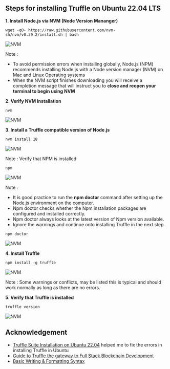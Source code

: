 ## Steps for installing Truffle on Ubuntu 22.04 LTS
**1. Install Node.js via NVM (Node Version Mananger)**

```wget -qO- https://raw.githubusercontent.com/nvm-sh/nvm/v0.39.2/install.sh | bash```

![NVM](https://github.com/LifnaJos/installing-truffle-on-ubuntu-22.04/blob/main/images/Screenshot%20from%202023-09-26%2009-48-29.png)

Note : 
- To avoid permission errors when installing globally, Node.js (NPM) recommends installing Node.js with a Node version manager (NVM) on Mac and Linux Operating systems
- When the NVM script finishes downloading you will receive a completion message that will instruct you to **close and reopen your terminal to begin using NVM**

**2. Verify NVM Installation**

```nvm```

![NVM](https://github.com/LifnaJos/installing-truffle-on-ubuntu-22.04/blob/main/images/Screenshot%20from%202023-09-25%2021-49-34.png)

**3. Install a Truffle compatible version of Node.js**

```nvm install 18```

![NVM](https://github.com/LifnaJos/installing-truffle-on-ubuntu-22.04/blob/main/images/Screenshot%20from%202023-09-25%2021-50-09.png)

Note : Verify that NPM is installed 

```npm```

![NVM](https://github.com/LifnaJos/installing-truffle-on-ubuntu-22.04/blob/main/images/Screenshot%20from%202023-09-25%2021-50-38.png)

Note : 
- It is good practice to run the **npm doctor** command after setting up the  Node.js environment on the computer.
- Npm doctor checks whether the Npm installation packages are configured and installed correctly.
- Npm doctor always looks at the latest version of Npm version available.
- Ignore the warnings and continue onto installing Truffle in the next step.

```npm doctor```

![NVM](https://github.com/LifnaJos/installing-truffle-on-ubuntu-22.04/blob/main/images/Screenshot%20from%202023-09-25%2021-51-00.png)

**4. Install Truffle**

```npm install -g truffle```

![NVM](https://github.com/LifnaJos/installing-truffle-on-ubuntu-22.04/blob/main/images/Screenshot%20from%202023-09-25%2021-51-47.png)

Note : Some warnings or conflicts, may be listed this is typical and should work normally as long as there are no errors.

**5. Verify that Truffle is installed**

```truffle version```

![NVM](https://github.com/LifnaJos/installing-truffle-on-ubuntu-22.04/blob/main/images/Screenshot%20from%202023-09-25%2021-52-19.png)

## Acknowledgement
* [Truffle Suite Installation on Ubuntu 22.04](https://github.com/orgs/trufflesuite/discussions/5732) helped me to fix the errors in installing Truffle in Ubuntu
* [Guide to Truffle the gateway to Full Stack Blockchain Development](https://trufflesuite.com/guides/ultimate-guide-to-truffle-the-gateway-to-full-stack-blockchain-development/)
* [Basic Writing & Formatting Syntax](https://docs.github.com/en/get-started/writing-on-github/getting-started-with-writing-and-formatting-on-github/basic-writing-and-formatting-syntax)
